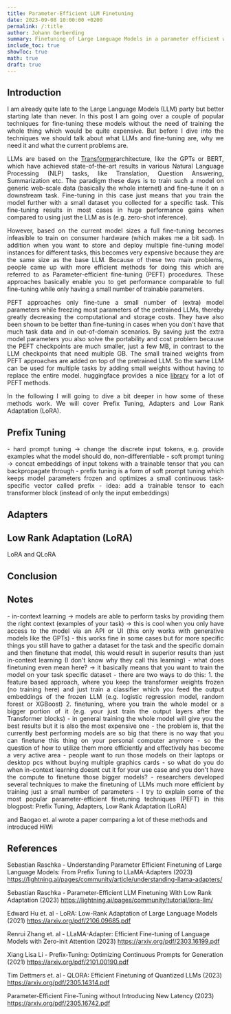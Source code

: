 ```yaml
---
title: Parameter-Efficient LLM Finetuning  
date: 2023-09-08 10:00:00 +0200
permalink: /:title
author: Johann Gerberding
summary: Finetuning of Large Language Models in a parameter efficient way.
include_toc: true
showToc: true
math: true
draft: true
---
```


## Introduction

<p align="justify">
I am already quite late to the Large Language Models (LLM) party but better starting late than never. In this post I am going over a couple of popular techniques for fine-tuning these models without the need of training the whole thing which would be quite expensive. But before I dive into the techniques we should talk about what LLMs and fine-tuning are, why we need it and what the current problems are.
</p>

<p align="justify">
LLMs are based on the <a href="http://jalammar.github.io/illustrated-transformer/">Transformer</a>architecture, like the GPTs or BERT, which have achieved state-of-the-art results in various Natural Language Processing (NLP) tasks, like Translation, Question Answering, Summarization etc. The paradigm these days is to train such a model on generic web-scale data (basically the whole internet) and fine-tune it on a downstream task. Fine-tuning in this case just means that you train the model further with a small dataset you collected for a specific task. This fine-tuning results in most cases in huge performance gains when compared to using just the LLM as is (e.g. zero-shot inference).  
</p>

<p align="justify">
However, based on the current model sizes a full fine-tuning becomes infeasible to train on consumer hardware (which makes me a bit sad). In addition when you want to store and deploy multiple fine-tuning model instances for different tasks, this becomes very expensive because they are the same size as the base LLM. Because of these two main problems, people came up with more efficient methods for doing this which are referred to as Parameter-efficient fine-tuning (PEFT) procedures. These approaches basically enable you to get performance comparable to full fine-tuning while only having a small number of trainable parameters.  
</p>

<p align="justify">
PEFT approaches only fine-tune a small number of (extra) model parameters while freezing most parameters of the pretrained LLMs, thereby greatly decreasing the computational and storage costs. They have also been shown to be better than fine-tuning in cases when you don't have that much task data and in out-of-domain scenarios. By saving just the extra model parameters you also solve the portability and cost problem because the PEFT checkpoints are much smaller, just a few MB, in contrast to the LLM checkpoints that need multiple GB. The small trained weights from PEFT approaches are added on top of the pretrained LLM. So the same LLM can be used for multiple tasks by adding small weights without having to replace the entire model. huggingface provides a nice <a href="https://github.com/huggingface/peft">library</a> for a lot of PEFT methods. 
</p>

<p align="justify">
In the following I will going to dive a bit deeper in how some of these methods work. We will cover Prefix Tuning, Adapters and Low Rank Adaptation (LoRA).
</p>


## Prefix Tuning  

<p align="justify">
- hard prompt tuning -> change the discrete input tokens, e.g. provide examples what the model should do, non-differentiable 
- soft prompt tuning -> concat embeddings of input tokens with a trainable tensor that you can backpropagate through 
- prefix tuning is a form of soft prompt tuning which keeps model parameters frozen and optimizes a small continuous task-specific vector called prefix
- idea: add a trainable tensor to each transformer block (instead of only the input embeddings)


</p>

## Adapters 

<p align="justify">

</p>


## Low Rank Adaptation (LoRA)

<p align="justify">
LoRA and QLoRA 
</p>


## Conclusion 

<p align="justify">
</p>

## Notes 
<p align="justify">
- in-context learning -> models are able to perform tasks by providing them the right context (examples of your task) -> this is cool when you only have access to the model via an API or UI (this only works with generative models like the GPTs) 
- this works fine in some cases but for more specific things you still have to gather a dataset for the task and the specific domain and then finetune that model, this would result in superior results than just in-context learning (I don't know why they call this learning)
- what does finetuning even mean here? -> it basically means that you want to train the model on your task specific dataset 
- there are two ways to do this: 
1. the feature based approach, where you keep the transformer weights frozen (no training here) and just train a classifier which you feed the output embeddings of the frozen LLM (e.g. logistic regression model, random forest or XGBoost)
2. finetuning, where you train the whole model or a bigger portion of it (e.g. your just train the output layers after the Transformer blocks) 
- in general training the whole model will give you the best results but it is also the most expensive one    
- the problem is, that the currently best performing models are so big that there is no way that you can finetune this thing on your personal computer anymore
- so the question of how to utilize them more efficiently and effectively has become a very active area 
- people want to run those models on their laptops or desktop pcs without buying multiple graphics cards 
- so what do you do when in-context learning doesnt cut it for your use case and you don't have the compute to finetune those bigger models?
- researchers developed several techniques to make the finetuning of LLMs much more efficient by training just a small number of parameters
- I try to explain some of the most popular parameter-efficient finetuning techniques (PEFT) in this blogpost: Prefix Tuning, Adapters, Low Rank Adaptation (LoRA)
 
and Baogao et. al wrote a paper comparing a lot of these methods and introduced HiWi  
</p>



## References 

Sebastian Raschka - Understanding Parameter Efficient Finetuning of Large Language Models: From Prefix Tuning to LLaMA-Adapters (2023) 
https://lightning.ai/pages/community/article/understanding-llama-adapters/

Sebastian Raschka - Parameter-Efficient LLM Finetuning With Low Rank Adaptation (2023) 
https://lightning.ai/pages/community/tutorial/lora-llm/

Edward Hu et. al - LoRA: Low-Rank Adaptation of Large Language Models (2021) 
https://arxiv.org/pdf/2106.09685.pdf

Renrui Zhang et. al - LLaMA-Adapter: Efficient Fine-tuning of Language Models with Zero-init Attention (2023)
https://arxiv.org/pdf/2303.16199.pdf

Xiang Lisa Li - Prefix-Tuning: Optimizing Continuous Prompts for Generation (2021) 
https://arxiv.org/pdf/2101.00190.pdf

Tim Dettmers et. al - QLORA: Efficient Finetuning of Quantized LLMs (2023)
https://arxiv.org/pdf/2305.14314.pdf

Parameter-Efficient Fine-Tuning without Introducing New Latency (2023)
https://arxiv.org/pdf/2305.16742.pdf